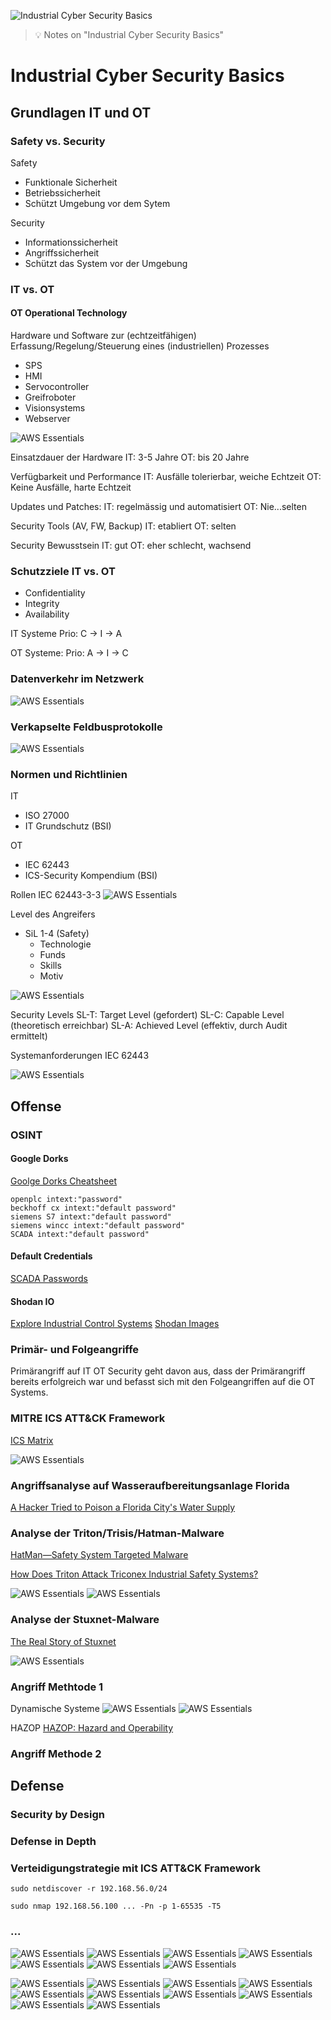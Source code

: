 ![Industrial Cyber Security Basics](images/icsb.jpg "Industrial Cyber Security Basics")

> :bulb: Notes on "Industrial Cyber Security Basics"


# Industrial Cyber Security Basics

## Grundlagen IT und OT

### Safety vs. Security

Safety
- Funktionale Sicherheit
- Betriebssicherheit
- Schützt Umgebung vor dem Sytem

Security
- Informationssicherheit
- Angriffssicherheit
- Schützt das System vor der Umgebung

### IT vs. OT
#### OT Operational Technology
Hardware und Software zur (echtzeitfähigen) Erfassung/Regelung/Steuerung eines (industriellen) Prozesses
- SPS
- HMI
- Servocontroller
- Greifroboter
- Visionsystems
- Webserver

![AWS Essentials](images/icsb1.png)

Einsatzdauer der Hardware
IT: 3-5 Jahre
OT: bis 20 Jahre

Verfügbarkeit und Performance
IT: Ausfälle tolerierbar, weiche Echtzeit
OT: Keine Ausfälle, harte Echtzeit

Updates und Patches:
IT: regelmässig und automatisiert
OT: Nie...selten

Security Tools (AV, FW, Backup)
IT: etabliert
OT: selten

Security Bewusstsein
IT: gut
OT: eher schlecht, wachsend


### Schutzziele IT vs. OT
- Confidentiality
- Integrity
- Availability

IT Systeme
Prio: C -> I -> A

OT Systeme:
Prio: A -> I -> C


### Datenverkehr im Netzwerk
![AWS Essentials](images/icsb2.png)

### Verkapselte Feldbusprotokolle
![AWS Essentials](images/icsb3.png)

### Normen und Richtlinien
IT
- ISO 27000
- IT Grundschutz (BSI)

OT
- IEC 62443
- ICS-Security Kompendium (BSI)

Rollen IEC 62443-3-3
![AWS Essentials](images/icsb4.png)

Level des Angreifers
- SiL 1-4 (Safety)
    - Technologie
    - Funds
    - Skills
    - Motiv

![AWS Essentials](images/icsb5.png)

Security Levels
SL-T: Target Level (gefordert)
SL-C: Capable Level (theoretisch erreichbar)
SL-A: Achieved Level (effektiv, durch Audit ermittelt)

Systemanforderungen IEC 62443

![AWS Essentials](images/icsb6.png)


## Offense

### OSINT

#### Google Dorks

[Goolge Dorks Cheatsheet](https://gist.github.com/sundowndev/283efaddbcf896ab405488330d1bbc06)

```
openplc intext:"password"
beckhoff cx intext:"default password"
siemens S7 intext:"default password"
siemens wincc intext:"default password"
SCADA intext:"default password"
```

#### Default Credentials
[SCADA Passwords](https://github.com/scadastrangelove/SCADAPASS/blob/master/scadapass.csv)

#### Shodan IO
[Explore Industrial Control Systems](https://www.shodan.io/search?query=port%3A102+Siemens)
[Shodan Images](https://images.shodan.io/?query=screenshot.label%3A%22ics%22)


### Primär- und Folgeangriffe
Primärangriff auf IT
OT Security geht davon aus, dass der Primärangriff bereits erfolgreich war und befasst sich mit den Folgeangriffen auf die OT Systems.


### MITRE ICS ATT&CK Framework

[ICS Matrix](https://attack.mitre.org/matrices/ics/)

![AWS Essentials](images/icsb7.png)


### Angriffsanalyse auf Wasseraufbereitungsanlage Florida
[A Hacker Tried to Poison a Florida City's Water Supply](https://www.wired.com/story/oldsmar-florida-water-utility-hack/)


### Analyse der Triton/Trisis/Hatman-Malware
[HatMan—Safety System Targeted Malware](https://www.cisa.gov/sites/default/files/documents/MAR-17-352-01%20HatMan%20-%20Safety%20System%20Targeted%20Malware%20%28Update%20B%29.pdf)

[How Does Triton Attack Triconex Industrial Safety Systems?](https://blogs.cisco.com/security/how-does-triton-attack-triconex-industrial-safety-systems)

![AWS Essentials](images/icsb8.png)
![AWS Essentials](images/icsb9.png)


### Analyse der Stuxnet-Malware
[The Real Story of Stuxnet](https://spectrum.ieee.org/the-real-story-of-stuxnet)

![AWS Essentials](images/icsb10.png)

### Angriff Methtode 1

Dynamische Systeme
![AWS Essentials](images/icsb11.png)
![AWS Essentials](images/icsb12.png)

HAZOP
[HAZOP: Hazard and Operability](https://safetyculture.com/topics/hazop/)


### Angriff Methode 2





## Defense

### Security by Design


### Defense in Depth

### Verteidigungstrategie mit ICS ATT&CK Framework

```
sudo netdiscover -r 192.168.56.0/24

sudo nmap 192.168.56.100 ... -Pn -p 1-65535 -T5

```

### ...













![AWS Essentials](images/icsb13.png)
![AWS Essentials](images/icsb14.png)
![AWS Essentials](images/icsb15.png)
![AWS Essentials](images/icsb16.png)
![AWS Essentials](images/icsb17.png)
![AWS Essentials](images/icsb18.png)
![AWS Essentials](images/icsb19.png)


![AWS Essentials](images/icsb20.png)
![AWS Essentials](images/icsb21.png)
![AWS Essentials](images/icsb22.png)
![AWS Essentials](images/icsb23.png)
![AWS Essentials](images/icsb24.png)
![AWS Essentials](images/icsb25.png)
![AWS Essentials](images/icsb26.png)
![AWS Essentials](images/icsb27.png)
![AWS Essentials](images/icsb28.png)
![AWS Essentials](images/icsb29.png)


